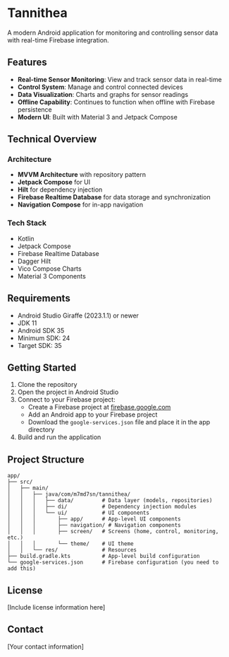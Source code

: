 # Tannithea

A modern Android application for monitoring and controlling sensor data with real-time Firebase integration.

## Features

- **Real-time Sensor Monitoring**: View and track sensor data in real-time
- **Control System**: Manage and control connected devices
- **Data Visualization**: Charts and graphs for sensor readings
- **Offline Capability**: Continues to function when offline with Firebase persistence
- **Modern UI**: Built with Material 3 and Jetpack Compose

## Technical Overview

### Architecture
- **MVVM Architecture** with repository pattern
- **Jetpack Compose** for UI
- **Hilt** for dependency injection
- **Firebase Realtime Database** for data storage and synchronization
- **Navigation Compose** for in-app navigation

### Tech Stack
- Kotlin
- Jetpack Compose
- Firebase Realtime Database
- Dagger Hilt
- Vico Compose Charts
- Material 3 Components

## Requirements

- Android Studio Giraffe (2023.1.1) or newer
- JDK 11
- Android SDK 35
- Minimum SDK: 24
- Target SDK: 35

## Getting Started

1. Clone the repository
2. Open the project in Android Studio
3. Connect to your Firebase project:
   - Create a Firebase project at [firebase.google.com](https://firebase.google.com/)
   - Add an Android app to your Firebase project
   - Download the `google-services.json` file and place it in the app directory
4. Build and run the application

## Project Structure

```
app/
├── src/
│   ├── main/
│   │   ├── java/com/m7md7sn/tannithea/
│   │   │   ├── data/         # Data layer (models, repositories)
│   │   │   ├── di/           # Dependency injection modules
│   │   │   └── ui/           # UI components
│   │   │       ├── app/      # App-level UI components
│   │   │       ├── navigation/ # Navigation components
│   │   │       ├── screen/   # Screens (home, control, monitoring, etc.)
│   │   │       └── theme/    # UI theme
│   │   └── res/              # Resources
├── build.gradle.kts          # App-level build configuration
└── google-services.json      # Firebase configuration (you need to add this)
```

## License

[Include license information here]

## Contact

[Your contact information] 